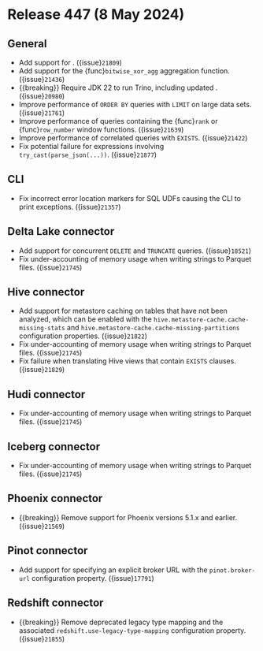 # Release 447 (8 May 2024)

## General

* Add support for [](/sql/show-create-function). ({issue}`21809`)
* Add support for the {func}`bitwise_xor_agg` aggregation function. ({issue}`21436`)
* {{breaking}} Require JDK 22 to run Trino, including updated [](jvm-config).({issue}`20980`)
* Improve performance of `ORDER BY` queries with `LIMIT` on large data sets. ({issue}`21761`)
* Improve performance of queries containing the {func}`rank` or
  {func}`row_number` window functions. ({issue}`21639`)
* Improve performance of correlated queries with `EXISTS`. ({issue}`21422`)
* Fix potential failure for expressions involving `try_cast(parse_json(...))`. ({issue}`21877`)

## CLI

* Fix incorrect error location markers for SQL UDFs causing the CLI to print
  exceptions. ({issue}`21357`)

## Delta Lake connector

* Add support for concurrent `DELETE` and `TRUNCATE` queries. ({issue}`18521`)
* Fix under-accounting of memory usage when writing strings to Parquet files. ({issue}`21745`)

## Hive connector

* Add support for metastore caching on tables that have not been analyzed, which
  can be enabled with the `hive.metastore-cache.cache-missing-stats` and
  `hive.metastore-cache.cache-missing-partitions` configuration properties. ({issue}`21822`)
* Fix under-accounting of memory usage when writing strings to Parquet files. ({issue}`21745`)
* Fix failure when translating Hive views that contain `EXISTS` clauses. ({issue}`21829`)

## Hudi connector

* Fix under-accounting of memory usage when writing strings to Parquet files. ({issue}`21745`)

## Iceberg connector

* Fix under-accounting of memory usage when writing strings to Parquet files. ({issue}`21745`)

## Phoenix connector

* {{breaking}} Remove support for Phoenix versions 5.1.x and earlier. ({issue}`21569`)

## Pinot connector

* Add support for specifying an explicit broker URL with the `pinot.broker-url`
  configuration property. ({issue}`17791`)

## Redshift connector

* {{breaking}} Remove deprecated legacy type mapping and the associated
  `redshift.use-legacy-type-mapping` configuration property. ({issue}`21855`)
